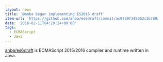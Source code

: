 ```yaml
---
layout: news
title: '@anba began implementing ES2016 draft'
item-url: 'https://github.com/anba/es6draft/commit/ac9739f345052c3b789a882b11f33a58e47013b6'
date: '2016-02-11T04:20:24+00:00'
tags:
  - ECMAScript
  - Java
---
```

[anba/es6draft](https://github.com/anba/es6draft "anba/es6draft") is ECMAScript 2015/2016 compiler and runtime written in Java.
